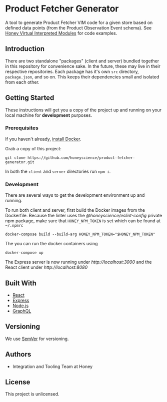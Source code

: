 # Product Fetcher Generator

A tool to generate Product Fetcher VIM code for a given store based on defined data points
(from the Product Observation Event schema). See
[Honey Virtual Interpreted Modules](https://github.com/honeyscience/honey-store-vims/tree/master/vims-v2) for code
examples.

## Introduction

There are two standalone "packages" (client and server) bundled together in this repository for convenience sake. In the
future, these may live in their respective repositories. Each package has it's own `src` directory, `package.json`,
and so on. This keeps their dependencies small and isolated from each other.

## Getting Started

These instructions will get you a copy of the project up and running on your local machine for **development** purposes.

### Prerequisites

If you haven't already, [install Docker](https://docs.docker.com/v17.12/docker-for-mac/install/).

Grab a copy of this project:

```
git clone https://github.com/honeyscience/product-fetcher-generator.git
```
In both the `client` and `server` directories run `npm i`.

### Development

There are several ways to get the development environment up and running.

To run both client and server, first build the Docker images from the Dockerfile. Because the linter uses the 
*@honeyscience/eslint-config* private npm package, make sure that `HONEY_NPM_TOKEN` is set which can be found at 
`~/.npmrc`

```
docker-compose build --build-arg HONEY_NPM_TOKEN="$HONEY_NPM_TOKEN"
```

The you can run the docker containers using

```
docker-compose up
```

The Express server is now running under *http://localhost:3000* and the React client under *http://localhost:8080*

## Built With

* [React](https://reactjs.org/)
* [Express](https://expressjs.com/en/4x/api.html)
* [Node.js](https://nodejs.org/dist/latest-v8.x/docs/api/)
* [GraphQL](https://graphql.org/)

## Versioning

We use [SemVer](http://semver.org/) for versioning.

## Authors

* Integration and Tooling Team at Honey

## License

This project is unlicensed.

